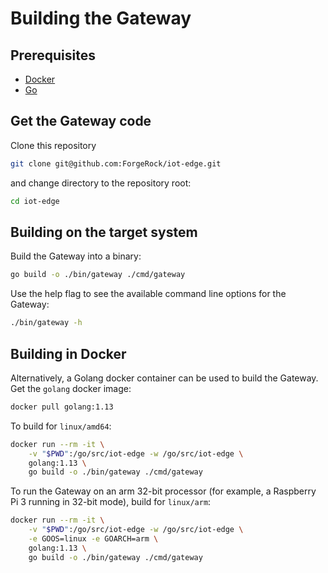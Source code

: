 # Building the Gateway

## Prerequisites

- [Docker](https://docs.docker.com/engine/install/)
- [Go](https://golang.org/doc/install)

## Get the Gateway code

Clone this repository

```bash
git clone git@github.com:ForgeRock/iot-edge.git
```

and change directory to the repository root:

```bash
cd iot-edge
```

## Building on the target system

Build the Gateway into a binary:

```bash
go build -o ./bin/gateway ./cmd/gateway
```

Use the help flag to see the available command line options for the Gateway:

```bash
./bin/gateway -h
```

## Building in Docker

Alternatively, a Golang docker container can be used to build the Gateway. Get the `golang` docker image:

```bash
docker pull golang:1.13
```

To build for `linux/amd64`:

```bash
docker run --rm -it \
    -v "$PWD":/go/src/iot-edge -w /go/src/iot-edge \
    golang:1.13 \
    go build -o ./bin/gateway ./cmd/gateway
```

To run the Gateway on an arm 32-bit processor (for example, a Raspberry Pi 3 running in 32-bit mode), build for
`linux/arm`:

```bash
docker run --rm -it \
    -v "$PWD":/go/src/iot-edge -w /go/src/iot-edge \
    -e GOOS=linux -e GOARCH=arm \
    golang:1.13 \
    go build -o ./bin/gateway ./cmd/gateway
```
